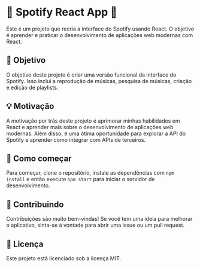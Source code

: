 # 🎵 Spotify React App 🎵

Este é um projeto que recria a interface do Spotify usando React. O objetivo é aprender e praticar o desenvolvimento de aplicações web modernas com React.

## 🎯 Objetivo

O objetivo deste projeto é criar uma versão funcional da interface do Spotify. Isso inclui a reprodução de músicas, pesquisa de músicas, criação e edição de playlists.

## 💡 Motivação

A motivação por trás deste projeto é aprimorar minhas habilidades em React e aprender mais sobre o desenvolvimento de aplicações web modernas. Além disso, é uma ótima oportunidade para explorar a API do Spotify e aprender como integrar com APIs de terceiros.

## 🚀 Como começar

Para começar, clone o repositório, instale as dependências com `npm install` e então execute `npm start` para iniciar o servidor de desenvolvimento.

## 🙌 Contribuindo

Contribuições são muito bem-vindas! Se você tem uma ideia para melhorar o aplicativo, sinta-se à vontade para abrir uma issue ou um pull request.

## 📜 Licença

Este projeto está licenciado sob a licença MIT.